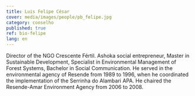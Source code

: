 ```yaml
---
title: Luis Felipe César
cover: media/images/people/pb_felipe.jpg
category: conselho
published: true
ref: bio-felipe
lang: en
---
```

Director of the NGO Crescente Fértil. Ashoka social entrepreneur, Master in Sustainable Development, Specialist in Environmental Management of Forest Systems, Bachelor in Social Communication. He served in the environmental agency of Resende from 1989 to 1996, when he coordinated the implementation of the Serrinha do Alambari APA. He chaired the Resende-Amar Environment Agency from 2006 to 2008.